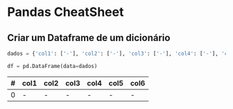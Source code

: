 # Pandas CheatSheet

## Criar um Dataframe de um dicionário

```python
dados = {'col1': ['-'], 'col2': ['-'], 'col3': ['-'], 'col4': ['-'], 'col5': ['-'], 'col6': ['-']}

df = pd.DataFrame(data=dados)
```
| # | col1	| col2 |	col3 |	col4 |col5 | col6 |
| - | -	| - |	- |	- | - | - |
| 0 | -	| - |	- |	- | - | - |

